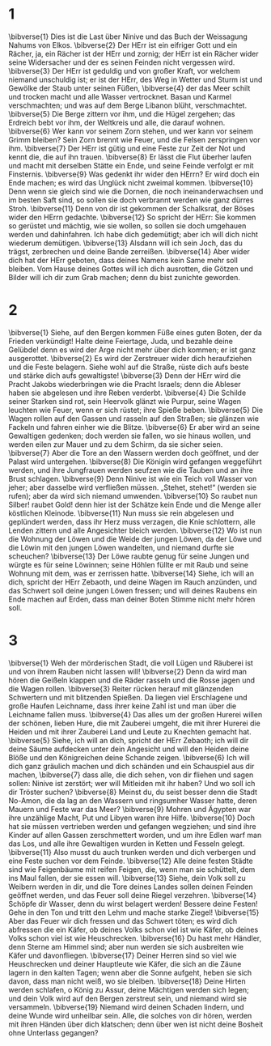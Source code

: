 # 1
\bibverse{1} Dies ist die Last über Ninive und das Buch der Weissagung Nahums von Elkos. \bibverse{2} Der HErr ist ein eifriger Gott und ein Rächer, ja, ein Rächer ist der HErr und zornig; der HErr ist ein Rächer wider seine Widersacher und der es seinen Feinden nicht vergessen wird. \bibverse{3} Der HErr ist geduldig und von großer Kraft, vor welchem niemand unschuldig ist; er ist der HErr, des Weg in Wetter und Sturm ist und Gewölke der Staub unter seinen Füßen, \bibverse{4} der das Meer schilt und trocken macht und alle Wasser vertrocknet. Basan und Karmel verschmachten; und was auf dem Berge Libanon blüht, verschmachtet. \bibverse{5} Die Berge zittern vor ihm, und die Hügel zergehen; das Erdreich bebt vor ihm, der Weltkreis und alle, die darauf wohnen. \bibverse{6} Wer kann vor seinem Zorn stehen, und wer kann vor seinem Grimm bleiben? Sein Zorn brennt wie Feuer, und die Felsen zerspringen vor ihm. \bibverse{7} Der HErr ist gütig und eine Feste zur Zeit der Not und kennt die, die auf ihn trauen. \bibverse{8} Er lässt die Flut überher laufen und macht mit derselben Stätte ein Ende, und seine Feinde verfolgt er mit Finsternis. \bibverse{9} Was gedenkt ihr wider den HErrn? Er wird doch ein Ende machen; es wird das Unglück nicht zweimal kommen. \bibverse{10} Denn wenn sie gleich sind wie die Dornen, die noch ineinanderwachsen und im besten Saft sind, so sollen sie doch verbrannt werden wie ganz dürres Stroh. \bibverse{11} Denn von dir ist gekommen der Schalksrat, der Böses wider den HErrn gedachte. \bibverse{12} So spricht der HErr: Sie kommen so gerüstet und mächtig, wie sie wollen, so sollen sie doch umgehauen werden und dahinfahren. Ich habe dich gedemütigt; aber ich will dich nicht wiederum demütigen. \bibverse{13} Alsdann will ich sein Joch, das du trägst, zerbrechen und deine Bande zerreißen. \bibverse{14} Aber wider dich hat der HErr geboten, dass deines Namens kein Same mehr soll bleiben. Vom Hause deines Gottes will ich dich ausrotten, die Götzen und Bilder will ich dir zum Grab machen; denn du bist zunichte geworden.
# 2
\bibverse{1} Siehe, auf den Bergen kommen Füße eines guten Boten, der da Frieden verkündigt! Halte deine Feiertage, Juda, und bezahle deine Gelübde! denn es wird der Arge nicht mehr über dich kommen; er ist ganz ausgerottet. \bibverse{2} Es wird der Zerstreuer wider dich heraufziehen und die Feste belagern. Siehe wohl auf die Straße, rüste dich aufs beste und stärke dich aufs gewaltigste! \bibverse{3} Denn der HErr wird die Pracht Jakobs wiederbringen wie die Pracht Israels; denn die Ableser haben sie abgelesen und ihre Reben verderbt. \bibverse{4} Die Schilde seiner Starken sind rot, sein Heervolk glänzt wie Purpur, seine Wagen leuchten wie Feuer, wenn er sich rüstet; ihre Spieße beben. \bibverse{5} Die Wagen rollen auf den Gassen und rasseln auf den Straßen; sie glänzen wie Fackeln und fahren einher wie die Blitze. \bibverse{6} Er aber wird an seine Gewaltigen gedenken; doch werden sie fallen, wo sie hinaus wollen, und werden eilen zur Mauer und zu dem Schirm, da sie sicher seien. \bibverse{7} Aber die Tore an den Wassern werden doch geöffnet, und der Palast wird untergehen. \bibverse{8} Die Königin wird gefangen weggeführt werden, und ihre Jungfrauen werden seufzen wie die Tauben und an ihre Brust schlagen. \bibverse{9} Denn Ninive ist wie ein Teich voll Wasser von jeher; aber dasselbe wird verfließen müssen. „Stehet, stehet!“ (werden sie rufen); aber da wird sich niemand umwenden. \bibverse{10} So raubet nun Silber! raubet Gold! denn hier ist der Schätze kein Ende und die Menge aller köstlichen Kleinode. \bibverse{11} Nun muss sie rein abgelesen und geplündert werden, dass ihr Herz muss verzagen, die Knie schlottern, alle Lenden zittern und alle Angesichter bleich werden. \bibverse{12} Wo ist nun die Wohnung der Löwen und die Weide der jungen Löwen, da der Löwe und die Löwin mit den jungen Löwen wandelten, und niemand durfte sie scheuchen? \bibverse{13} Der Löwe raubte genug für seine Jungen und würgte es für seine Löwinnen; seine Höhlen füllte er mit Raub und seine Wohnung mit dem, was er zerrissen hatte. \bibverse{14} Siehe, ich will an dich, spricht der HErr Zebaoth, und deine Wagen im Rauch anzünden, und das Schwert soll deine jungen Löwen fressen; und will deines Raubens ein Ende machen auf Erden, dass man deiner Boten Stimme nicht mehr hören soll.
# 3
\bibverse{1} Weh der mörderischen Stadt, die voll Lügen und Räuberei ist und von ihrem Rauben nicht lassen will! \bibverse{2} Denn da wird man hören die Geißeln klappen und die Räder rasseln und die Rosse jagen und die Wagen rollen. \bibverse{3} Reiter rücken herauf mit glänzenden Schwertern und mit blitzenden Spießen. Da liegen viel Erschlagene und große Haufen Leichname, dass ihrer keine Zahl ist und man über die Leichname fallen muss. \bibverse{4} Das alles um der großen Hurerei willen der schönen, lieben Hure, die mit Zauberei umgeht, die mit ihrer Hurerei die Heiden und mit ihrer Zauberei Land und Leute zu Knechten gemacht hat. \bibverse{5} Siehe, ich will an dich, spricht der HErr Zebaoth; ich will dir deine Säume aufdecken unter dein Angesicht und will den Heiden deine Blöße und den Königreichen deine Schande zeigen. \bibverse{6} Ich will dich ganz gräulich machen und dich schänden und ein Schauspiel aus dir machen, \bibverse{7} dass alle, die dich sehen, von dir fliehen und sagen sollen: Ninive ist zerstört; wer will Mitleiden mit ihr haben? Und wo soll ich dir Tröster suchen? \bibverse{8} Meinst du, du seist besser denn die Stadt No-Amon, die da lag an den Wassern und ringsumher Wasser hatte, deren Mauern und Feste war das Meer? \bibverse{9} Mohren und Ägypten war ihre unzählige Macht, Put und Libyen waren ihre Hilfe. \bibverse{10} Doch hat sie müssen vertrieben werden und gefangen wegziehen; und sind ihre Kinder auf allen Gassen zerschmettert worden, und um ihre Edlen warf man das Los, und alle ihre Gewaltigen wurden in Ketten und Fesseln gelegt. \bibverse{11} Also musst du auch trunken werden und dich verbergen und eine Feste suchen vor dem Feinde. \bibverse{12} Alle deine festen Städte sind wie Feigenbäume mit reifen Feigen, die, wenn man sie schüttelt, dem ins Maul fallen, der sie essen will. \bibverse{13} Siehe, dein Volk soll zu Weibern werden in dir, und die Tore deines Landes sollen deinen Feinden geöffnet werden, und das Feuer soll deine Riegel verzehren. \bibverse{14} Schöpfe dir Wasser, denn du wirst belagert werden! Bessere deine Festen! Gehe in den Ton und tritt den Lehm und mache starke Ziegel! \bibverse{15} Aber das Feuer wir dich fressen und das Schwert töten; es wird dich abfressen die ein Käfer, ob deines Volks schon viel ist wie Käfer, ob deines Volks schon viel ist wie Heuschrecken. \bibverse{16} Du hast mehr Händler, denn Sterne am Himmel sind; aber nun werden sie sich ausbreiten wie Käfer und davonfliegen. \bibverse{17} Deiner Herren sind so viel wie Heuschrecken und deiner Hauptleute wie Käfer, die sich an die Zäune lagern in den kalten Tagen; wenn aber die Sonne aufgeht, heben sie sich davon, dass man nicht weiß, wo sie bleiben. \bibverse{18} Deine Hirten werden schlafen, o König zu Assur, deine Mächtigen werden sich legen; und dein Volk wird auf den Bergen zerstreut sein, und niemand wird sie versammeln. \bibverse{19} Niemand wird deinen Schaden lindern, und deine Wunde wird unheilbar sein. Alle, die solches von dir hören, werden mit ihren Händen über dich klatschen; denn über wen ist nicht deine Bosheit ohne Unterlass gegangen?